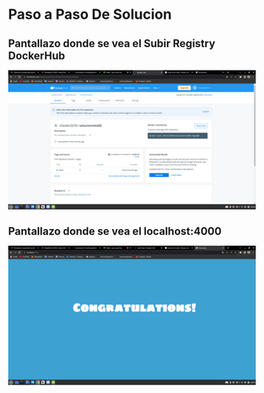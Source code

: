 # Paso a Paso De Solucion 

## Pantallazo donde se vea el Subir Registry DockerHub
![Esta es una imagen](/SolucionReto05/SolucionDockerHub.png)


## Pantallazo donde se vea el localhost:4000
![Esta es una imagen](/SolucionReto05/SolucionReto5.png)
